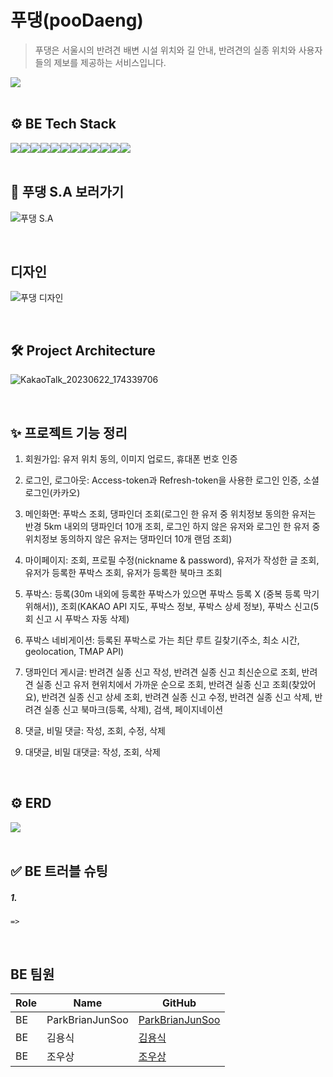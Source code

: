 # 푸댕(pooDaeng)

> 푸댕은 서울시의 반려견 배변 시설 위치와 길 안내, 반려견의 실종 위치와 사용자들의 제보를 제공하는 서비스입니다.

<div style="display: flex">
<img src="https://i.ibb.co/pr223TM/pooDaeng.png">
</div>
<br>

## ⚙️ BE Tech Stack

<div style="display: flex">
  <img src="https://img.shields.io/badge/Javascript-F7DF1E?style=for-the-badge&logo=javascript&logoColor=fff"/>
  <img src="https://img.shields.io/badge/Node.js-339933?style=for-the-badge&logo=nodedotjs&logoColor=fff"/>
  <img src="https://img.shields.io/badge/Mysql-4479A1?style=for-the-badge&logo=mysql&logoColor=fff"/>
  <img src="https://img.shields.io/badge/Npm-CB3837?style=for-the-badge&logo=npm&logoColor=fff"/>
  <img src="https://img.shields.io/badge/Redis-DC382D?style=for-the-badge&logo=redis&logoColor=white"/>
  <img src="https://img.shields.io/badge/Kakao_Map-FFCD00?style=for-the-badge&logo=kakao&logoColor=black"/>
  <img src="https://img.shields.io/badge/TMap-000000?style=for-the-badge&logo=sktelecom&logoColor=white"/>
  <img src="https://img.shields.io/badge/Amazon_EC2-232F3E?style=for-the-badge&logo=amazonaws&logoColor=white"/>
  <img src="https://img.shields.io/badge/Amazon_RDS-007BFF?style=for-the-badge&logo=amazon-rds&logoColor=white"/>
  <img src="https://img.shields.io/badge/Sentry-362D59?style=for-the-badge&logo=sentry&logoColor=white"/>
  <img src="https://img.shields.io/badge/AWS_CodeDeploy-232F3E?style=for-the-badge&logo=amazonaws&logoColor=white"/>
  <img src="https://img.shields.io/badge/GitHub_Actions-2088FF?style=for-the-badge&logo=githubactions&logoColor=white"/>

</div>

<br>

## 📒 푸댕 S.A 보러가기

![푸댕 S.A](https://www.notion.so/Poo-Daeng-b6a9dfbab28e4295b889bf0040ff1b21)

<br>

## 디자인

![푸댕 디자인](https://www.figma.com/file/pBnEtEMaoNtBYKXftbYfKW/%ED%91%B8%EB%8C%95-%EB%94%94%EC%9E%90%EC%9D%B8?type=design&node-id=0-1&mode=design&t=Ik37bQY8HltMvWNF-0)

<br>

## 🛠 Project Architecture

![KakaoTalk_20230622_174339706](https://github.com/hanghae-99-real-project/back-end/assets/125964794/c8d5c614-ae6f-4c1d-9e09-1b1ff691802f)

<br>

## ✨ 프로젝트 기능 정리

1. 회원가입: 유저 위치 동의, 이미지 업로드, 휴대폰 번호 인증

2. 로그인, 로그아웃: Access-token과 Refresh-token을 사용한 로그인 인증, 소셜 로그인(카카오)

3. 메인화면: 푸박스 조회, 댕파인더 조회(로그인 한 유저 중 위치정보 동의한 유저는 반경 5km 내외의 댕파인더 10개 조회, 로그인 하지 않은 유저와 로그인 한 유저 중 위치정보 동의하지 않은 유저는 댕파인더 10개 랜덤 조회)

4. 마이페이지: 조회, 프로필 수정(nickname & password), 유저가 작성한 글 조회, 유저가 등록한 푸박스 조회, 유저가 등록한 북마크 조회

5. 푸박스: 등록(30m 내외에 등록한 푸박스가 있으면 푸박스 등록 X (중복 등록 막기 위해서)), 조회(KAKAO API 지도, 푸박스 정보, 푸박스 상세 정보), 푸박스 신고(5회 신고 시 푸박스 자동 삭제)

6. 푸박스 네비게이션: 등록된 푸박스로 가는 최단 루트 길찾기(주소, 최소 시간, geolocation, TMAP API)

7. 댕파인더 게시글: 반려견 실종 신고 작성, 반려견 실종 신고 최신순으로 조회, 반려견 실종 신고 유저 현위치에서 가까운 순으로 조회, 반려견 실종 신고 조회(찾았어요), 반려견 실종 신고 상세 조회, 반려견 실종 신고 수정, 반려견 실종 신고 삭제, 반려견 실종 신고 북마크(등록, 삭제), 검색, 페이지네이션

8. 댓글, 비밀 댓글: 작성, 조회, 수정, 삭제

9. 대댓글, 비밀 대댓글: 작성, 조회, 삭제

<!-- 9. 알림: 생성(댓글, 대댓글), 조회, 알림 읽음 처리 -->

<br>

## ⚙️ ERD

<div style="display: flex">
<img src="https://i.ibb.co/Dp3wVSg/poo-Daeng-ERD.png">
</div>

<br>

## ✅ BE 트러블 슈팅

##### 1.

```
=>
```

<br>

## BE 팀원

| Role | Name            | GitHub                                                |
| ---- | --------------- | ----------------------------------------------------- |
| BE   | ParkBrianJunSoo | [ParkBrianJunSoo](https://github.com/ParkBrianJunSoo) |
| BE   | 김용식          | [김용식](https://github.com/ystar5008)                |
| BE   | 조우상          | [조우상](https://github.com/juster0706)               |

<br>
